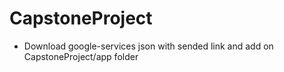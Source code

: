 # CapstoneProject

 - Download google-services json with sended link and add on CapstoneProject/app folder
